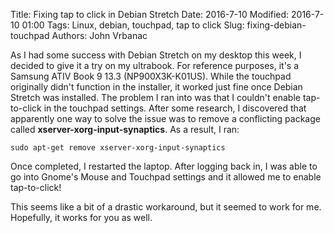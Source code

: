 Title: Fixing tap to click in Debian Stretch
Date: 2016-7-10
Modified: 2016-7-10 01:00
Tags: Linux, debian, touchpad, tap to click
Slug: fixing-debian-touchpad
Authors: John Vrbanac

As I had some success with Debian Stretch on my desktop this week, I decided
to give it a try on my ultrabook. For reference purposes, it's a Samsung ATIV
Book 9 13.3 (NP900X3K-K01US). While the touchpad originally didn't function in
the installer, it worked just fine once Debian Stretch was installed. The
problem I ran into was that I couldn't enable tap-to-click in the touchpad settings.
After some research, I discovered that apparently one way to solve the issue was to
remove a conflicting package called **xserver-xorg-input-synaptics**. As a
result, I ran:

```shell
sudo apt-get remove xserver-xorg-input-synaptics
```

Once completed, I restarted the laptop. After logging back in, I was able to
go into Gnome's Mouse and Touchpad settings and it allowed me to enable
tap-to-click!

This seems like a bit of a drastic workaround, but it seemed to work for me.
Hopefully, it works for you as well.
